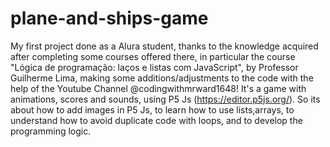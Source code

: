 # plane-and-ships-game
My first project done as a Alura student, 
thanks to the knowledge acquired after completing some courses offered there, 
in particular the course "Lógica de programação: laços e listas com JavaScript",
by Professor Guilherme Lima, making some additions/adjustments to the code 
with the help of the Youtube Channel @codingwithmrward1648!
It's a game with animations, scores and sounds, using P5 Js (https://editor.p5js.org/).
So its about how to add images in P5 Js, to learn how to use lists,arrays,
to understand how to avoid duplicate code with loops, 
and to develop the programming logic.
